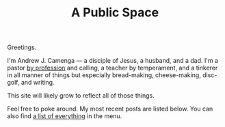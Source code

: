 ﻿---
layout: home
title: A Public Space
---

Greetings.

I'm Andrew J. Camenga — a disciple of Jesus, a husband, and a dad. I'm a pastor [by profession](/experience) and calling, a teacher by temperament, and a tinkerer in all manner of things but especially bread-making, cheese-making, disc-golf, and writing.

This site will likely grow to reflect all of those things.

Feel free to poke around. My most recent posts are listed below. You can also find [a list of everything](archive) in the menu.